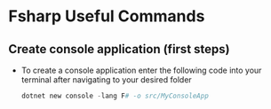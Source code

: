 # Fsharp Useful Commands

## Create console application (first steps)

- To create a console application enter the following code into your terminal after navigating to your desired folder

    ```PowerShell
    dotnet new console -lang F# -o src/MyConsoleApp
    ```
